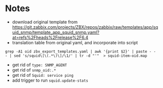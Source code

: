 # Notes
- download original template from https://git.zabbix.com/projects/ZBX/repos/zabbix/raw/templates/app/squid_snmp/template_app_squid_snmp.yaml?at=refs%2Fheads%2Frelease%2F6.4
-  translation table from original yaml, and incorporate into script
```
grep -A1 oid zbx_export_templates.yaml | awk '{print $2}' | paste - - - | sed 's/squid\[\(.*\)\]/\1/' | tr -d "'"  > squid-item-oid.map
```
- get rid of `type: SNMP_AGENT`
- get rid of `snmp_oid:.*`
- get rid of `Squid: service ping`
- add trigger to run `squid.update-stats`
